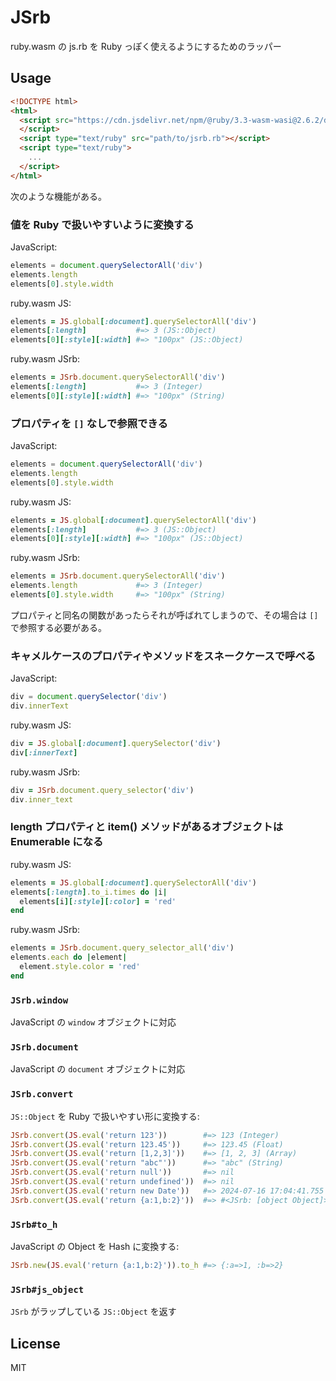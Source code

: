 # JSrb

ruby.wasm の js.rb を Ruby っぽく使えるようにするためのラッパー

## Usage

```html
<!DOCTYPE html>
<html>
  <script src="https://cdn.jsdelivr.net/npm/@ruby/3.3-wasm-wasi@2.6.2/dist/browser.script.iife.js">
  </script>
  <script type="text/ruby" src="path/to/jsrb.rb"></script>
  <script type="text/ruby">
    ...
  </script>
</html>
```

次のような機能がある。

### 値を Ruby で扱いやすいように変換する

JavaScript:
```js
elements = document.querySelectorAll('div')
elements.length
elements[0].style.width
```

ruby.wasm JS:
```ruby
elements = JS.global[:document].querySelectorAll('div')
elements[:length]           #=> 3 (JS::Object)
elements[0][:style][:width] #=> "100px" (JS::Object)
```

ruby.wasm JSrb:
```ruby
elements = JSrb.document.querySelectorAll('div')
elements[:length]           #=> 3 (Integer)
elements[0][:style][:width] #=> "100px" (String)
```

### プロパティを `[]` なしで参照できる

JavaScript:
```js
elements = document.querySelectorAll('div')
elements.length
elements[0].style.width
```

ruby.wasm JS:
```ruby
elements = JS.global[:document].querySelectorAll('div')
elements[:length]           #=> 3 (JS::Object)
elements[0][:style][:width] #=> "100px" (JS::Object)
```

ruby.wasm JSrb:
```ruby
elements = JSrb.document.querySelectorAll('div')
elements.length             #=> 3 (Integer)
elements[0].style.width     #=> "100px" (String)
```

プロパティと同名の関数があったらそれが呼ばれてしまうので、その場合は `[]` で参照する必要がある。

### キャメルケースのプロパティやメソッドをスネークケースで呼べる

JavaScript:
```js
div = document.querySelector('div')
div.innerText
```

ruby.wasm JS:
```ruby
div = JS.global[:document].querySelector('div')
div[:innerText]
```

ruby.wasm JSrb:
```ruby
div = JSrb.document.query_selector('div')
div.inner_text
```

### length プロパティと item() メソッドがあるオブジェクトは Enumerable になる

ruby.wasm JS:
```ruby
elements = JS.global[:document].querySelectorAll('div')
elements[:length].to_i.times do |i|
  elements[i][:style][:color] = 'red'
end
```

ruby.wasm JSrb:
```ruby
elements = JSrb.document.query_selector_all('div')
elements.each do |element|
  element.style.color = 'red'
end
```

### `JSrb.window`

JavaScript の `window` オブジェクトに対応

### `JSrb.document`

JavaScript の `document` オブジェクトに対応

### `JSrb.convert`

`JS::Object` を Ruby で扱いやすい形に変換する:

```ruby
JSrb.convert(JS.eval('return 123'))        #=> 123 (Integer)
JSrb.convert(JS.eval('return 123.45'))     #=> 123.45 (Float)
JSrb.convert(JS.eval('return [1,2,3]'))    #=> [1, 2, 3] (Array)
JSrb.convert(JS.eval('return "abc"'))      #=> "abc" (String)
JSrb.convert(JS.eval('return null'))       #=> nil
JSrb.convert(JS.eval('return undefined'))  #=> nil
JSrb.convert(JS.eval('return new Date'))   #=> 2024-07-16 17:04:41.755 UTC (Time)
JSrb.convert(JS.eval('return {a:1,b:2}'))  #=> #<JSrb: [object Object]>
```

### `JSrb#to_h`

JavaScript の Object を Hash に変換する:

```ruby
JSrb.new(JS.eval('return {a:1,b:2}')).to_h #=> {:a=>1, :b=>2}
```

### `JSrb#js_object`

`JSrb` がラップしている `JS::Object` を返す

## License

MIT
